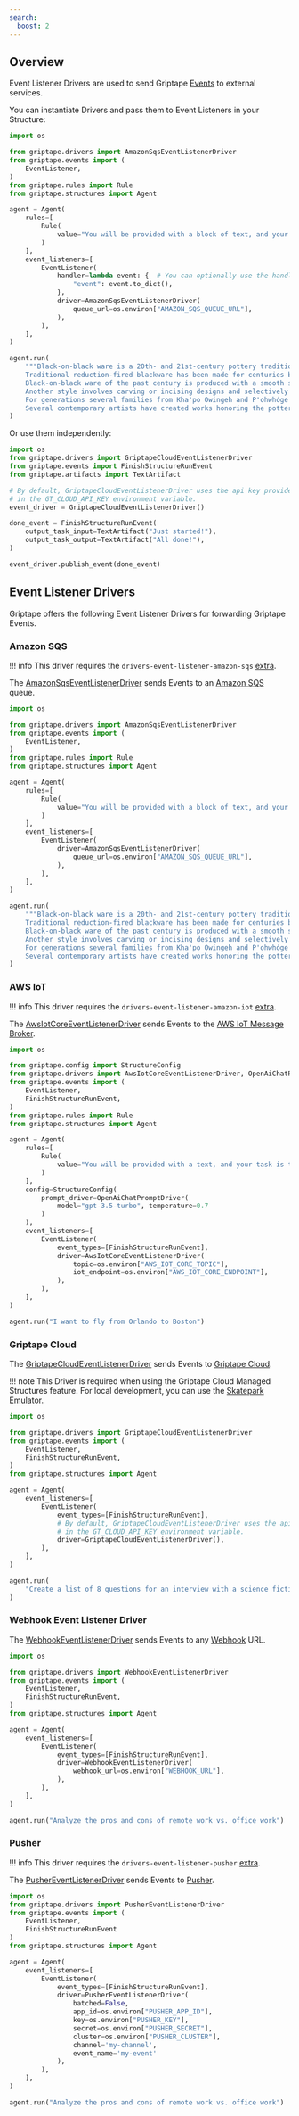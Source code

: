 ```yaml
---
search:
  boost: 2 
---
```


## Overview

Event Listener Drivers are used to send Griptape [Events](../misc/events.md) to external services.

You can instantiate Drivers and pass them to Event Listeners in your Structure:

```python
import os

from griptape.drivers import AmazonSqsEventListenerDriver
from griptape.events import (
    EventListener,
)
from griptape.rules import Rule
from griptape.structures import Agent

agent = Agent(
    rules=[
        Rule(
            value="You will be provided with a block of text, and your task is to extract a list of keywords from it."
        )
    ],
    event_listeners=[
        EventListener(
            handler=lambda event: {  # You can optionally use the handler to transform the event payload before sending it to the Driver
                "event": event.to_dict(),
            },
            driver=AmazonSqsEventListenerDriver(
                queue_url=os.environ["AMAZON_SQS_QUEUE_URL"],
            ),
        ),
    ],
)

agent.run(
    """Black-on-black ware is a 20th- and 21st-century pottery tradition developed by the Puebloan Native American ceramic artists in Northern New Mexico.
    Traditional reduction-fired blackware has been made for centuries by pueblo artists.
    Black-on-black ware of the past century is produced with a smooth surface, with the designs applied through selective burnishing or the application of refractory slip.
    Another style involves carving or incising designs and selectively polishing the raised areas.
    For generations several families from Kha'po Owingeh and P'ohwhóge Owingeh pueblos have been making black-on-black ware with the techniques passed down from matriarch potters. Artists from other pueblos have also produced black-on-black ware.
    Several contemporary artists have created works honoring the pottery of their ancestors."""
)
```

Or use them independently:

```python
import os
from griptape.drivers import GriptapeCloudEventListenerDriver
from griptape.events import FinishStructureRunEvent
from griptape.artifacts import TextArtifact

# By default, GriptapeCloudEventListenerDriver uses the api key provided
# in the GT_CLOUD_API_KEY environment variable.
event_driver = GriptapeCloudEventListenerDriver()  

done_event = FinishStructureRunEvent(
    output_task_input=TextArtifact("Just started!"),
    output_task_output=TextArtifact("All done!"),
)

event_driver.publish_event(done_event)
```

## Event Listener Drivers

Griptape offers the following Event Listener Drivers for forwarding Griptape Events.

### Amazon SQS

!!! info
    This driver requires the `drivers-event-listener-amazon-sqs` [extra](../index.md#extras).

The [AmazonSqsEventListenerDriver](../../reference/griptape/drivers/event_listener/amazon_sqs_event_listener_driver.md) sends Events to an [Amazon SQS](https://aws.amazon.com/sqs/) queue.

```python
import os

from griptape.drivers import AmazonSqsEventListenerDriver
from griptape.events import (
    EventListener,
)
from griptape.rules import Rule
from griptape.structures import Agent

agent = Agent(
    rules=[
        Rule(
            value="You will be provided with a block of text, and your task is to extract a list of keywords from it."
        )
    ],
    event_listeners=[
        EventListener(
            driver=AmazonSqsEventListenerDriver(
                queue_url=os.environ["AMAZON_SQS_QUEUE_URL"],
            ),
        ),
    ],
)

agent.run(
    """Black-on-black ware is a 20th- and 21st-century pottery tradition developed by the Puebloan Native American ceramic artists in Northern New Mexico.
    Traditional reduction-fired blackware has been made for centuries by pueblo artists.
    Black-on-black ware of the past century is produced with a smooth surface, with the designs applied through selective burnishing or the application of refractory slip.
    Another style involves carving or incising designs and selectively polishing the raised areas.
    For generations several families from Kha'po Owingeh and P'ohwhóge Owingeh pueblos have been making black-on-black ware with the techniques passed down from matriarch potters. Artists from other pueblos have also produced black-on-black ware.
    Several contemporary artists have created works honoring the pottery of their ancestors."""
)
```

### AWS IoT

!!! info
    This driver requires the `drivers-event-listener-amazon-iot` [extra](../index.md#extras).

The [AwsIotCoreEventListenerDriver](../../reference/griptape/drivers/event_listener/aws_iot_core_event_listener_driver.md) sends Events to the [AWS IoT Message Broker](https://aws.amazon.com/iot-core/).

```python
import os

from griptape.config import StructureConfig
from griptape.drivers import AwsIotCoreEventListenerDriver, OpenAiChatPromptDriver
from griptape.events import (
    EventListener,
    FinishStructureRunEvent,
)
from griptape.rules import Rule
from griptape.structures import Agent

agent = Agent(
    rules=[
        Rule(
            value="You will be provided with a text, and your task is to extract the airport codes from it."
        )
    ],
    config=StructureConfig(
        prompt_driver=OpenAiChatPromptDriver(
            model="gpt-3.5-turbo", temperature=0.7
        )
    ),
    event_listeners=[
        EventListener(
            event_types=[FinishStructureRunEvent],
            driver=AwsIotCoreEventListenerDriver(
                topic=os.environ["AWS_IOT_CORE_TOPIC"],
                iot_endpoint=os.environ["AWS_IOT_CORE_ENDPOINT"],
            ),
        ),
    ],
)

agent.run("I want to fly from Orlando to Boston")
```

### Griptape Cloud

The [GriptapeCloudEventListenerDriver](../../reference/griptape/drivers/event_listener/griptape_cloud_event_listener_driver.md) sends Events to [Griptape Cloud](https://www.griptape.ai/cloud).

!!! note
    This Driver is required when using the Griptape Cloud Managed Structures feature. For local development, you can use the [Skatepark Emulator](https://github.com/griptape-ai/griptape-cli?tab=readme-ov-file#skatepark-emulator).

```python
import os

from griptape.drivers import GriptapeCloudEventListenerDriver
from griptape.events import (
    EventListener,
    FinishStructureRunEvent,
)
from griptape.structures import Agent

agent = Agent(
    event_listeners=[
        EventListener(
            event_types=[FinishStructureRunEvent],
            # By default, GriptapeCloudEventListenerDriver uses the api key provided
            # in the GT_CLOUD_API_KEY environment variable.
            driver=GriptapeCloudEventListenerDriver(),
        ),
    ],
)

agent.run(
    "Create a list of 8 questions for an interview with a science fiction author."
)
``` 

### Webhook Event Listener Driver

The [WebhookEventListenerDriver](../../reference/griptape/drivers/event_listener/webhook_event_listener_driver.md) sends Events to any [Webhook](https://en.wikipedia.org/wiki/Webhook) URL.

```python
import os

from griptape.drivers import WebhookEventListenerDriver
from griptape.events import (
    EventListener,
    FinishStructureRunEvent,
)
from griptape.structures import Agent

agent = Agent(
    event_listeners=[
        EventListener(
            event_types=[FinishStructureRunEvent],
            driver=WebhookEventListenerDriver(
                webhook_url=os.environ["WEBHOOK_URL"],
            ),
        ),
    ],
)

agent.run("Analyze the pros and cons of remote work vs. office work")
```
### Pusher

!!! info
    This driver requires the `drivers-event-listener-pusher` [extra](../index.md#extras).

The [PusherEventListenerDriver](../../reference/griptape/drivers/event_listener/pusher_event_listener_driver.md) sends Events to [Pusher](https://pusher.com).

```python
import os
from griptape.drivers import PusherEventListenerDriver
from griptape.events import (
    EventListener,
    FinishStructureRunEvent
)
from griptape.structures import Agent

agent = Agent(
    event_listeners=[
        EventListener(
            event_types=[FinishStructureRunEvent],
            driver=PusherEventListenerDriver(
                batched=False,
                app_id=os.environ["PUSHER_APP_ID"],
                key=os.environ["PUSHER_KEY"],
                secret=os.environ["PUSHER_SECRET"],
                cluster=os.environ["PUSHER_CLUSTER"],
                channel='my-channel',
                event_name='my-event'
            ),
        ),
    ],
)

agent.run("Analyze the pros and cons of remote work vs. office work")

```
